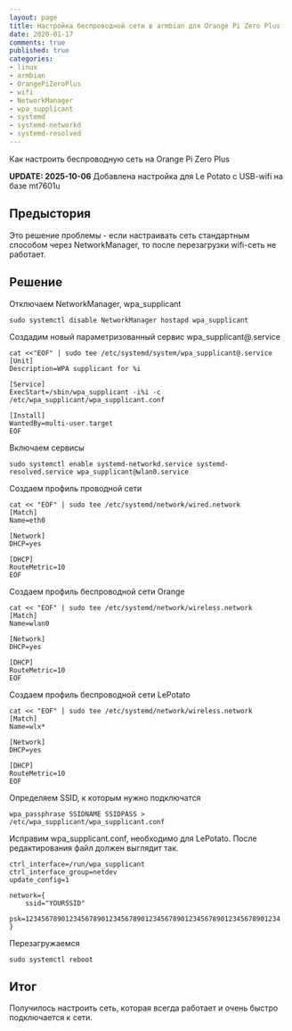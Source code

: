 ```yaml
---
layout: page
title: Настройка беспроводной сети в armbian для Orange Pi Zero Plus
date: 2020-01-17
comments: true
published: true
categories:
- linux
- armbian
- OrangePiZeroPlus
- wifi
- NetworkManager
- wpa_supplicant
- systemd
- systemd-networkd
- systemd-resolved
---
```



Как настроить беспроводную сеть на Orange Pi Zero Plus <!--more-->

**UPDATE: 2025-10-06** Добавлена настройка для Le Potato с USB-wifi на базе mt7601u

## Предыстория
Это решение проблемы - если настраивать сеть стандартным способом через NetworkManager, то после перезагрузки wifi-сеть не работает.

## Решение

Отключаем NetworkManager, wpa_supplicant

```
sudo systemctl disable NetworkManager hostapd wpa_supplicant
```

Создадим новый параметризованный сервис wpa_supplicant@.service
```
cat <<"EOF" | sudo tee /etc/systemd/system/wpa_supplicant@.service
[Unit]
Description=WPA supplicant for %i

[Service]
ExecStart=/sbin/wpa_supplicant -i%i -c /etc/wpa_supplicant/wpa_supplicant.conf

[Install]
WantedBy=multi-user.target
EOF
```
Включаем сервисы

```
sudo systemctl enable systemd-networkd.service systemd-resolved.service wpa_supplicant@wlan0.service
```

Создаем профиль проводной сети

```
cat << "EOF" | sudo tee /etc/systemd/network/wired.network
[Match]
Name=eth0

[Network]
DHCP=yes

[DHCP]
RouteMetric=10
EOF
```

Создаем профиль беспроводной сети Orange

```
cat << "EOF" | sudo tee /etc/systemd/network/wireless.network
[Match]
Name=wlan0

[Network]
DHCP=yes

[DHCP]
RouteMetric=10
EOF
```

Создаем профиль беспроводной сети LePotato

```
cat << "EOF" | sudo tee /etc/systemd/network/wireless.network
[Match]
Name=wlx*

[Network]
DHCP=yes

[DHCP]
RouteMetric=10
EOF
```


Определяем SSID, к которым нужно подключатся

```
wpa_passphrase SSIDNAME SSIDPASS > /etc/wpa_supplicant/wpa_supplicant.conf
```

Исправим wpa_supplicant.conf, необходимо для LePotato. После редактирования файл должен выглядит так.

```
ctrl_interface=/run/wpa_supplicant
ctrl_interface_group=netdev
update_config=1

network={
	ssid="YOURSSID"
        psk=1234567890123456789012345678901234567890123456789012345678901234
}
```

Перезагружаемся

```
sudo systemctl reboot
```

## Итог

Получилось настроить сеть, которая всегда работает и очень быстро подключается к сети.
